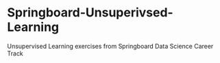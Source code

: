 # Springboard-Unsuperivsed-Learning
Unsupervised Learning exercises from Springboard Data Science Career Track
